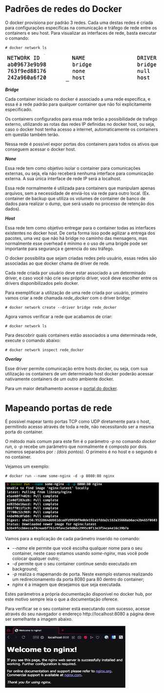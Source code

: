 # Padrões de redes do Docker

O docker provisiona por padrão 3 redes. Cada uma destas redes é criada para configurações específicas na comunicação e tráfego de rede entre os containers e seu host. Para visualizar as interfaces de rede, basta executar o comando:

```
# docker network ls
```
![Docker network](./imagens/dockernet.png)

**_Bridge_**

Cada container iniciado no docker é associado a uma rede especifica, e essa é a rede padrão para qualquer container que não foi explicitamente especificado.

Os containers configurados para essa rede terão a possibilidade de trafego externo, utilizando as rotas das redes IP definidas no docker host, ou seja, caso o docker host tenha acesso a internet, automaticamente os containers em questão também terão.

Nessa rede é possível expor portas dos containers para todos os ativos que conseguem acessar o docker host.

**_None_**

Essa rede tem como objetivo isolar o container para comunicações externas, ou seja, ela não receberá nenhuma interface para comunicação externa. A sua única interface de rede IP será a localhost.

Essa rede normalmente é utilizada para containers que manipulam apenas arquivos, sem a necessidade de enviá-los via rede para outro local. (Ex. container de backup que utiliza os volumes de container de banco de dados para realizar o dump, que será usado no processo de retenção dos dados).


**_Host_**

Essa rede tem como objetivo entregar para o container todas as interfaces existentes no docker host. De certa forma isso pode agilizar a entrega dos pacotes, uma vez que não há bridge no caminho das mensagens, mas normalmente esse overhead é mínimo e o uso de uma brigde pode ser importante para segurança e gerencia do seu tráfego.

O docker possibilita que sejam criadas redes pelo usuário, essas redes são associadas ao que docker chama de driver de rede.

Cada rede criada por usuário deve estar associado a um determinado driver, e caso você não crie seu próprio driver, você deve escolher entre os drivers disponibilizados pelo docker.

Para exemplificar a utilização de uma rede criada por usuário, primeiro vamos criar a rede chamada _rede_docker_ com o driver bridge:

```
# docker network create --driver bridge rede_docker
```
Agora vamos verificar a rede que acabamos de criar:

```
# docker network ls
```
Para descobrir quais containers estão associados a uma determinada rede, execute o comando abaixo:
```
# docker network inspect rede_docker
```

**_Overlay_**

Esse driver permite comunicação entre hosts docker, ou seja, com sua utilização os containers de um determinado host docker poderão acessar nativamente containers de um outro ambiente docker.

Para um maior detalhamento acesse o [portal do docker](https://docs.docker.com/network/). 

# Mapeando portas de rede

É possível mapear tanto portas TCP como UDP diretamente para o host, permitindo acesso através de toda a rede, não necessitando ser a mesma porta do container. 

O método mais comum para este fim é o parâmetro _-p_ no comando _docker run_, o _-p_ recebe um parâmetro que normalmente é
composto por dois números separados por _: (dois pontos)_. O primeiro é no host e o segundo é no
container.

Vejamos um exemplo:

```
# docker run --name some-nginx -d -p 8080:80 nginx
```
![Docker network](./imagens/nginxport.png)

Vamos para a explicação de cada parâmetro inserido no comando:

* _--name_ ele permite que você escolha qualquer nome para o seu container, neste caso estamos usando _some-nginx_, mas você pode colocar qualquer outro;
* _-d_ permite que o seu container continue sendo executado em background;
* _-p_ realiza o mapemando de porta. Neste exemplo estamos realizando um redirecionamento da porta 8080 para 80 dentro do container;
* _nginx_ é a imagem que desejamos que seja executada.

Estes parâmetros a própria documentação disponivel no docker hub, por este motivo sempre leia o que a documentação oferece.

Para verificar se o seu container está executando com sucesso, acesse  através do seu navegador o endereço http://localhost:8080 a página deve ser semelhante a imagem abaixo.

![Docker network](./imagens/welcomenginx.png)

